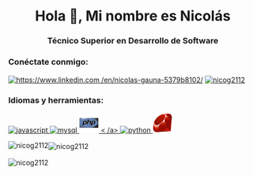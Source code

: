 <h1 align="center">Hola 👋, Mi nombre es Nicolás</h1>
<h3 align="center">Técnico Superior en Desarrollo de Software</h3>



<h3 align="left">Conéctate conmigo:</h3>
<p align="left">
<a href="nicolas-gauna2112" target="blank"><img align="center" src=" https://raw.githubusercontent.com/rahuldkjain/github-profile-readme-generator/master/src/images/icons/Social/linked-in-alt.svg" alt="https://www.linkedin.com /en/nicolas-gauna-5379b8102/" height="30" width="40" /></a>
<a href="https://instagram.com/nicog2112" target="blank"><img align ="center" src="https://raw.githubusercontent.com/rahuldkjain/github-profile-readme-generator/master/src/images/icons/Social/instagram.svg" alt="nicog2112" height="30 " ancho="40" /></a>
</p>

<h3 alinear="izquierda">Idiomas y herramientas:</h3>
<p align="left"> <a href="https://developer.mozilla.org/en-US/docs/Web/JavaScript" target="_blank" rel="noreferrer"> <img src="https ://raw.githubusercontent.com/devicons/devicon/master/icons/javascript/javascript-original.svg" alt="javascript" width="40" height="40"/> </a> <a href= "https://www.mysql.com/" target="_blank" rel="noreferrer"> <img src="https://raw.githubusercontent.com/devicons/devicon/master/icons/mysql/mysql- original-wordmark.svg" alt="mysql" width="40" height="40"/> </a> <a href="https://www.php.net" target="_blank" rel=" sin referencia"> <img src="https://raw.githubusercontent.com/devicons/devicon/master/icons/php/php-original.svg" alt="php" width="40" height="40"/> < /a> <a href="https://www.python.org" target="_blank" rel="noreferrer"> <img src="https://raw.githubusercontent.com/devicons/devicon/master/ iconos/python/python-original.svg" alt="python" width="40" height="40"/> </a> <a href="https://www.ruby-lang.org/en/ " target="_blank" rel="noreferrer"> <img src="https://raw.githubusercontent.com/devicons/devicon/master/icons/ruby/ruby-original.svg" alt="ruby" width= "40" altura = "40"/> </a> </p>

<p><img align="left" src="https://github-readme-stats.vercel.app/api/top-langs?username=nicog2112&show_icons=true&locale=en&layout=compact" alt="nicog2112" /> </p>

<p> <img align="center" src="https://github-readme-stats.vercel.app/api?username=nicog2112&show_icons=true&locale=en" alt="nicog2112" /> </p>

<p><img align="center" src="https://github-readme-streak-stats.herokuapp.com/?user=nicog2112&" alt="nicog2112" /></p>
